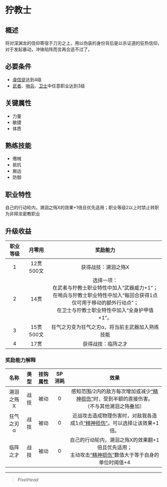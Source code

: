 # 狞教士

## 概述

将对深渊龙的信仰寄宿于刀刃之上，用以伪装的身份背后是以杀证道的狂热信仰，对于发起暴动，冲锋陷阵而言再合适不过了。

## 必要条件

* <a href="../devotedcultist" target="_blank">虔信徒</a>达到4级
* <a href="../../../basicJob/Warrior" target="_blank">武者</a>、<a href="../../../basicJob/Sentinel" target="_blank">哨兵</a>、<a href="../../../basicJob/Guard" target="_blank">卫士</a>中任意职业达到3级

## 关键属性

* 力量
* 敏捷
* 体质

## 熟练技能

* 缴械
* 抵抗
* 搬运
* 防御

## 职业特性

自己的行动轮内，溯洄之殇X的效果+1倍且优先适用；职业等级2以上时禁止转职为非拜龙密教职业

## 升级收益

职业等级|月零用|奖励能力
:--:|:--:|:--:
1|12贯500文|获得战技：溯洄之殇X
2|14贯|选择一项：<br>在武者与狞教士职业特性中加入“武器威力+1”；<br>在哨兵与狞教士职业特性中加入“每回合获得1点仅可用于移动的额外行动点”；<br>在卫士与狞教士职业特性中加入“全身护甲值+1”。
3|15贯500文|狂气之刃变为狂气之刃α，将当前主武器加入熟练技能
4|17贯|获得战技：临阵之才

### 奖励能力解释

名称|类型|挂钩属性|SP消耗|效果
:--:|:--:|:--:|:--:|:--:
溯洄之殇X|战技|被动|0|感知范围/2内的敌方每次增加或减少<a href="../../../../status/mark/#精神损伤" target="_blank">“精神损伤”</a>时，受到半额的直接伤害。<br>（不与其他溯洄之殇叠加）
狂气之刃α|战技|被动|0|近战攻击造成物理伤害时，对敌我各造成1点<a href="../../../../status/mark/#精神损伤" target="_blank">“精神损伤”</a>。可以选择让该效果+1倍。
临阵之才|战技|被动|0|自己的行动轮内，溯洄之殇X的效果翻+1倍且优先适用；<br>主动攻击<a href="../../../../status/mark/#精神损伤" target="_blank">“精神损伤”</a>数值大于等于自身的单位时阈值+4

---

> *PixelHead*